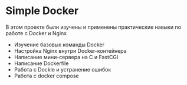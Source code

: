 # Simple Docker

В этом проекте были изучены и применены практические навыки по работе с Docker и Nginx

 - Изучение базовых команды Docker
 - Настройка Nginx внутри Docker-контейнера
 - Написание мини-сервера на С и FastCGI
 - Написание Dockerfile
 - Работа с Dockle и устранение ошибок
 - Работа с docker compose
